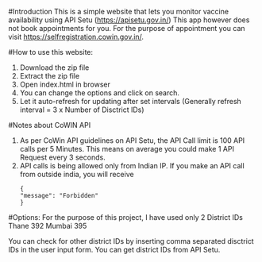 #Introduction
This is a simple website that lets you monitor vaccine availability using API Setu (https://apisetu.gov.in/)
This app however does not book appointments for you. For the purpose of appointment you can visit https://selfregistration.cowin.gov.in/.

#How to use this website:
1. Download the zip file
2. Extract the zip file 
3. Open index.html in browser
4. You can change the options and click on search.
5. Let it auto-refresh for updating after set intervals (Generally refresh interval = 3 x Number of Disctrict IDs)


#Notes about CoWIN API
1. As per CoWin API guidelines on API Setu, the API Call limit is 100 API calls per 5 Minutes. This means on average you could make 1 API Request every 3 seconds. 
2. API calls is being allowed only from Indian IP. If you make an API call from outside india, you will receive 
    ```
    {
    "message": "Forbidden"
    }
    ```

#Options:
For the purpose of this project, I have used only 2 District IDs 
Thane   392
Mumbai  395

You can check for other district IDs by inserting comma separated disctrict IDs in the user input form.
You can get district IDs from API Setu.